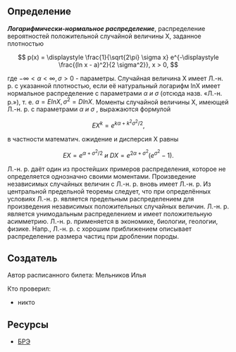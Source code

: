 ## Определение

***Логарифмически-нормальное распределение***,  распределение вероятностей положительной 
случайной величины X, заданное плотностью

$$ p(x) = \displaystyle \frac{1}{\sqrt{2\pi} \sigma x} e^{-\displaystyle \frac{(ln x - a)^2}{2 \sigma^2}}, x > 0,
$$

где $-\infty < \alpha < \infty, \sigma > 0$ - параметры. Случайная величина X имеет Л.-н. р. с 
указанной плотноcтью, если её натуральный логарифм lnX имеет нормальное распределение с 
параметрами $\alpha \ и \ \sigma$ (отсюда назв. «Л.-н. р.»), т. е. $a=E lnX, σ^2=D lnX$. Моменты случайной 
величины X, имеющей Л.-н. р. с параметрами $\alpha \ и \ \sigma$ , выражаются формулой

$$ E X^k = e^{k\alpha + k^2 \sigma^2 / 2},
$$

в частности математич. ожидение и дисперсия X равны

$$ E X = e^{\alpha + \sigma^2 / 2} \ и \ DX = e^{2 \alpha + \sigma^2} (e ^ {\sigma^2} - 1).
$$

Л.-н. р. даёт один из простейших примеров распределения, которое не определяется однозначно 
своими моментами. Произведение независимых случайных величин с Л.-н. р. вновь имеет Л.-н. р. 
Из центральной предельной теоремы следует, что при определённых условиях Л.-н. р. является 
предельным распределением для произведения независимых положительных случайных величин. Л.-н. р. 
является унимодальным распределением и имеет положительную асимметрию. Л.-н. р. применяется в 
экономике, биологии, геологии, физике. Напр., Л.-н. р. с хорошим приближением описывает 
распределение размера частиц при дроблении породы.

## Создатель

Автор расписанного билета: Мельников Илья

Кто проверил:
- никто

## Ресурсы
- [БРЭ](https://bigenc.ru/mathematics/text/2177529)
